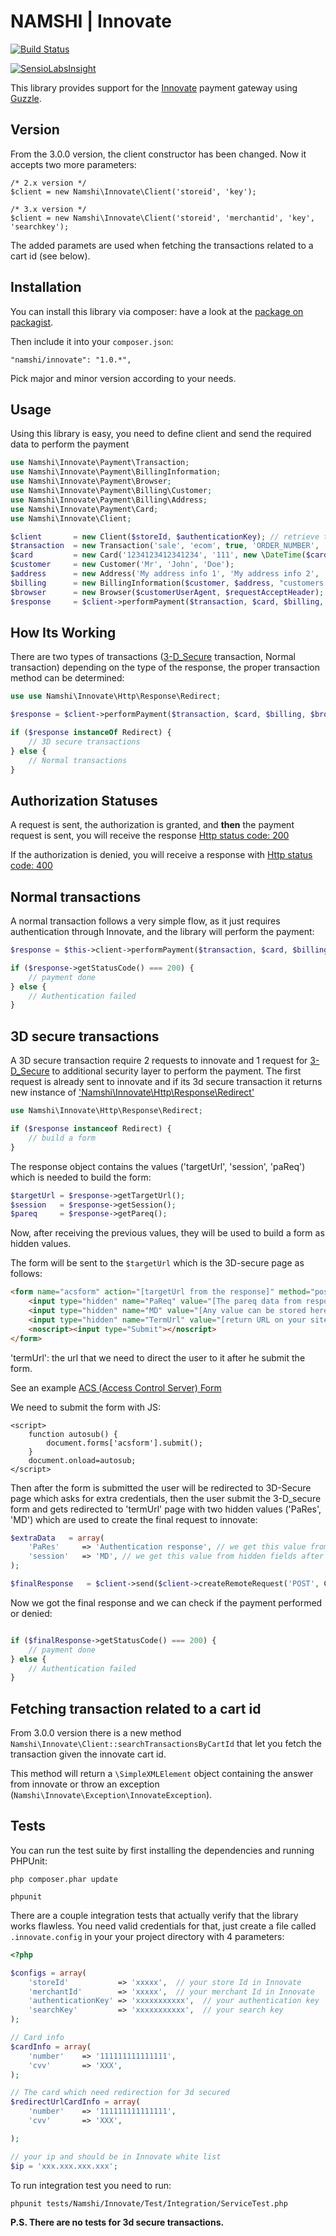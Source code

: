 # NAMSHI | Innovate

[![Build Status](https://travis-ci.org/namshi/innovate.svg?branch=tests-on-hhvm)](https://travis-ci.org/namshi/innovate)

[![SensioLabsInsight](https://insight.sensiolabs.com/projects/3ebdeda0-ce10-4c4e-8917-a93290f4e2a8/mini.png)](https://insight.sensiolabs.com/projects/3ebdeda0-ce10-4c4e-8917-a93290f4e2a8)

This library provides support for the [Innovate](http://www.innovatepayments.com/)
payment gateway using [Guzzle](https://github.com/guzzle/guzzle).

## Version

From the 3.0.0 version, the client constructor has been changed. Now it accepts two more parameters:

```
/* 2.x version */
$client = new Namshi\Innovate\Client('storeid', 'key');
```

```
/* 3.x version */
$client = new Namshi\Innovate\Client('storeid', 'merchantid', 'key', 'searchkey');
```

The added paramets are used when fetching the transactions related to a cart id (see below).


## Installation

You can install this library via composer: have a look
at the [package on packagist](https://packagist.org/packages/namshi/innovate).

Then include it into your `composer.json`:

```
"namshi/innovate": "1.0.*",
```

Pick major and minor version according to your needs.

## Usage

Using this library is easy, you need to define client and send the required data
to perform the payment

``` php
use Namshi\Innovate\Payment\Transaction;
use Namshi\Innovate\Payment\BillingInformation;
use Namshi\Innovate\Payment\Browser;
use Namshi\Innovate\Payment\Billing\Customer;
use Namshi\Innovate\Payment\Billing\Address;
use Namshi\Innovate\Payment\Card;
use Namshi\Innovate\Client;

$client       = new Client($storeId, $authenticationKey); // retrieve them from innovate
$transaction  = new Transaction('sale', 'ecom', true, 'ORDER_NUMBER', 'DESCRIPTION', 'USD', 40, 'AN OPTIONAL REFERENCE TO YOUR TRANSACTION');
$card         = new Card('1234123412341234', '111', new \DateTime($cardExpiryDate));
$customer     = new Customer('Mr', 'John', 'Doe');
$address      = new Address('My address info 1', 'My address info 2', 'My address info 3', 'San Francisco', 'California', 'US', '00000');
$billing      = new BillingInformation($customer, $address, "customers's-email@gmail.com", $customerIpAddress);
$browser      = new Browser($customerUserAgent, $requestAcceptHeader);
$response     = $client->performPayment($transaction, $card, $billing, $browser);
```

## How Its Working

There are two types of transactions ([3-D_Secure](http://en.wikipedia.org/wiki/3-D_Secure) transaction, Normal transaction) depending on the 
type of the response, the proper transaction method can be determined:

```php
use use Namshi\Innovate\Http\Response\Redirect;

$response = $client->performPayment($transaction, $card, $billing, $browser);

if ($response instanceOf Redirect) {
    // 3D secure transactions
} else {
    // Normal transactions
}

```

## Authorization Statuses

A request is sent, the authorization is granted, and **then** the payment request is sent, you will receive the
response [Http status code: 200](http://www.w3.org/Protocols/rfc2616/rfc2616-sec10.html#sec10.2.1)

If the authorization is denied, you will receive a response with [Http status code: 400](http://www.w3.org/Protocols/rfc2616/rfc2616-sec10.html#sec10.4.1)

## Normal transactions

A normal transaction follows a very simple flow, as it just requires authentication through Innovate, and 
the library will perform the payment:

```php
$response = $this->client->performPayment($transaction, $card, $billing, $browser);

if ($response->getStatusCode() === 200) {
    // payment done
} else {
    // Authentication failed
}
```

## 3D secure transactions

A 3D secure transaction require 2 requests to innovate and 1 request for [3-D_Secure](http://en.wikipedia.org/wiki/3-D_Secure) to 
additional security layer to perform the payment.
The first request is already sent to innovate and if its 3d secure transaction it returns new instance 
of ['Namshi\Innovate\Http\Response\Redirect'](https://github.com/namshi/innovate/blob/master/src/Namshi/Innovate/Http/Response/Redirect.php)

```php
use Namshi\Innovate\Http\Response\Redirect;

if ($response instanceof Redirect) {
    // build a form
}

```

The response object contains the values ('targetUrl', 'session', 'paReq') which is needed to build the form:

```php
$targetUrl = $response->getTargetUrl();
$session   = $response->getSession();
$pareq     = $response->getPareq();
```

Now, after receiving the previous values, they will be used to build a form as hidden values.


The form will be sent to the `$targetUrl` which is the 3D-secure page as follows:

```html
<form name="acsform" action="[targetUrl from the response]" method="post">
    <input type="hidden" name="PaReq" value="[The pareq data from response]">
    <input type="hidden" name="MD" value="[Any value can be stored here which will be sent back unchanged in the the 3d secure response e.g to preserve the session id which we can send back to complete the transaction]">
    <input type="hidden" name="TermUrl" value="[return URL on your site]">
    <noscript><input type="Submit"></noscript>
</form>
```
'termUrl': the url that we need to direct the user to it after he submit the form.

See an example [ACS (Access Control Server) Form](https://github.com/namshi/innovate/tree/innovate-readme/examples/3d-secured/ACSForm.php)

We need to submit the form with JS:
```
<script>
    function autosub() {
        document.forms['acsform'].submit();
    }
    document.onload=autosub;
</script>
```

Then after the form is submitted the user will be redirected to 3D-Secure page which asks for extra credentials,
then the user submit the 3-D_secure form and gets redirected to 'termUrl' page with two hidden values ('PaRes', 'MD')
which are used to create the final request to innovate:


``` php
$extraData   = array(
    'PaRes'     => 'Authentication response', // we get this value from hidden fields after redirection to termUrl
    'session'   => 'MD', // we get this value from hidden fields after redirection to termUrl
);

$finalResponse   = $client->send($client->createRemoteRequest('POST', Client::INNOVATE_URL, null, null, $extraData));
```

Now we got the final response and we can check if the payment performed or denied:
```php

if ($finalResponse->getStatusCode() === 200) {
    // payment done
} else {
    // Authentication failed
}
```

## Fetching transaction related to a cart id

From 3.0.0 version there is a new method ```Namshi\Innovate\Client::searchTransactionsByCartId``` that let you fetch the transaction given the innovate cart id.

This method will return a ```\SimpleXMLElement``` object containing the answer from innovate or throw an exception (```Namshi\Innovate\Exception\InnovateException```).


## Tests

You can run the test suite by first installing the
dependencies and running PHPUnit:

```
php composer.phar update

phpunit
```

There are a couple integration tests that actually verify that the library
works flawless.
You need  valid credentials for that, just create a file called `.innovate.config`
in your your project directory with 4 parameters:

``` php
<?php

$configs = array(
	'storeId' 		    => 'xxxxx',  // your store Id in Innovate
	'merchantId' 		=> 'xxxxx',  // your merchant Id in Innovate
	'authenticationKey' => 'xxxxxxxxxxx',  // your authentication key
	'searchKey'         => 'xxxxxxxxxxx',  // your search key
);

// Card info
$cardInfo = array(
	'number'	=> '111111111111111',
	'cvv'		=> 'XXX',
);

// The card which need redirection for 3d secured
$redirectUrlCardInfo = array(
	'number'	=> '111111111111111',
	'cvv'		=> 'XXX',

);

// your ip and should be in Innovate white list
$ip = 'xxx.xxx.xxx.xxx';
```

To run integration test you need to run:
```
phpunit tests/Namshi/Innovate/Test/Integration/ServiceTest.php
```
**P.S. There are no tests for 3d secure transactions.**
